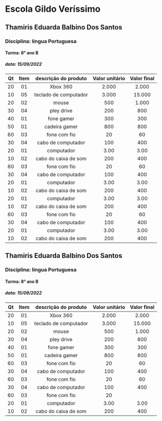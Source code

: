 # Escola Gildo Veríssimo
## Thamiris Eduarda Balbino Dos Santos
### Disciplina: lingua Portuguesa
#### Turma: 8° ano B
##### data: 15/09/2022


|Qt|Item|descrição do produto|Valor unitário|Valor final|
|:--:|:--:|:--:|:--:|:--:|
|20|01|Xbox 360|2.000|2.000
10|05|teclado de computador|3.000|15.000
20|02|mouse|500|1.000
30|04|pley drive|200|800
40|01|fone gamer|300|300
50|01|cadeira gamer|800|800
60|03|fone com fio|20|60|
30|04|cabo de computador|100|400|
20|01|computador|3.00|3.00|
10|02|cabo do caixa de som|200|400|
60|03|fone com fio|20|60|
30|04|cabo de computador|100|400|
20|01|computador|3.00|3.00|
10|02|cabo do caixa de som|200|400|or|100|400|
20|01|computador|3.00|3.00|
10|02|cabo do caixa de som|200|400|
60|03|fone com fio|20|60|
30|04|cabo de computador|100|400|
20|01|computador|3.00|3.00|
10|02|cabo do caixa de som|200|400|  # Escola Gildo Veríssimo
## Thamiris Eduarda Balbino Dos Santos
### Disciplina: lingua Portuguesa
#### Turma: 8° ano B
##### data: 15/09/2022


|Qt|Item|descrição do produto|Valor unitário|Valor final|
|:--:|:--:|:--:|:--:|:--:|
|20|01|Xbox 360|2.000|2.000
10|05|teclado de computador|3.000|15.000
20|02|mouse|500|1.000
30|04|pley drive|200|800
40|01|fone gamer|300|300
50|01|cadeira gamer|800|800
60|03|fone com fio|20|60|
30|04|cabo de computador|100|400|
60|03|fone com fio|20|60|
30|04|cabo de computador|100|400|
60|03|fone com fio|20|
20|01|computador|3.00|3.00|
10|02|cabo do caixa de som|200|400|  